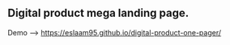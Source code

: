 ## Digital product mega landing page.

Demo --> https://eslaam95.github.io/digital-product-one-pager/
